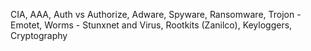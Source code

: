 CIA, AAA, Auth vs Authorize, Adware, Spyware, Ransomware, Trojon - Emotet, Worms - Stunxnet and Virus, Rootkits (Zanilco), Keyloggers, Cryptography
